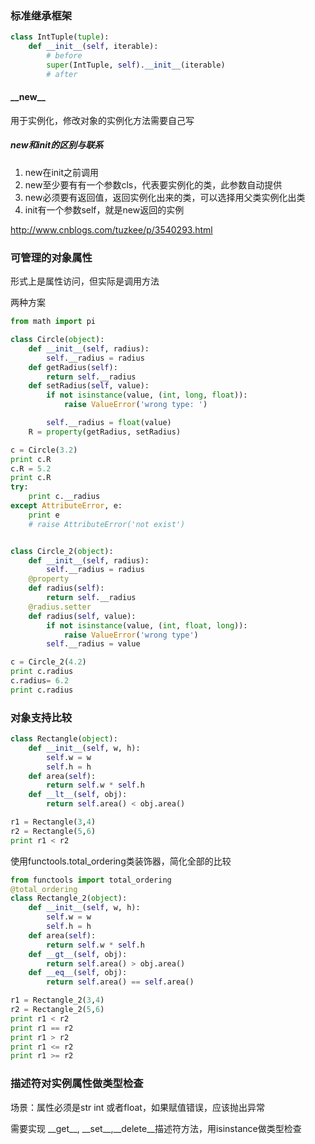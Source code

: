 ### 标准继承框架

```Python
class IntTuple(tuple):
    def __init__(self, iterable):
        # before
        super(IntTuple, self).__init__(iterable)
        # after
```



#### \_\_new\_\_

用于实例化，修改对象的实例化方法需要自己写

##### new和init的区别与联系

1. new在init之前调用
2. new至少要有有一个参数cls，代表要实例化的类，此参数自动提供
3. new必须要有返回值，返回实例化出来的类，可以选择用父类实例化出类
4. init有一个参数self，就是new返回的实例

http://www.cnblogs.com/tuzkee/p/3540293.html



### 可管理的对象属性

形式上是属性访问，但实际是调用方法

两种方案

```Python
from math import pi

class Circle(object):
    def __init__(self, radius):
        self.__radius = radius
    def getRadius(self):
        return self.__radius
    def setRadius(self, value):
        if not isinstance(value, (int, long, float)):
            raise ValueError('wrong type: ')

        self.__radius = float(value)
    R = property(getRadius, setRadius)

c = Circle(3.2)
print c.R
c.R = 5.2
print c.R
try:
    print c.__radius
except AttributeError, e:
    print e
    # raise AttributeError('not exist')


class Circle_2(object):
    def __init__(self, radius):
        self.__radius = radius
    @property
    def radius(self):
        return self.__radius
    @radius.setter
    def radius(self, value):
        if not isinstance(value, (int, float, long)):
            raise ValueError('wrong type')
        self.__radius = value

c = Circle_2(4.2)
print c.radius
c.radius= 6.2
print c.radius

```



### 对象支持比较

```python
class Rectangle(object):
    def __init__(self, w, h):
        self.w = w
        self.h = h
    def area(self):
        return self.w * self.h
    def __lt__(self, obj):
        return self.area() < obj.area()

r1 = Rectangle(3,4)
r2 = Rectangle(5,6)
print r1 < r2

```



使用functools.total_ordering类装饰器，简化全部的比较

```python
from functools import total_ordering
@total_ordering
class Rectangle_2(object):
    def __init__(self, w, h):
        self.w = w
        self.h = h
    def area(self):
        return self.w * self.h
    def __gt__(self, obj):
        return self.area() > obj.area()
    def __eq__(self, obj):
        return self.area() == self.area()

r1 = Rectangle_2(3,4)
r2 = Rectangle_2(5,6)
print r1 < r2
print r1 == r2
print r1 > r2
print r1 <= r2
print r1 >= r2
```



### 描述符对实例属性做类型检查

场景：属性必须是str int 或者float，如果赋值错误，应该抛出异常

需要实现 \_\_get\_\_, \_\_set\_\_,\_\_delete\_\_描述符方法，用isinstance做类型检查



